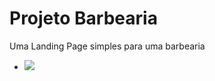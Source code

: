 <h1>Projeto Barbearia</h1>

<p>Uma Landing Page simples para uma barbearia</p>

- <a href="https://felipeaugustofialho.github.io/Project-BarberShop/#"> <img src="https://img.shields.io/badge/website-000000?style=for-the-badge&logo=About.me&logoColor=white"/><a/>
